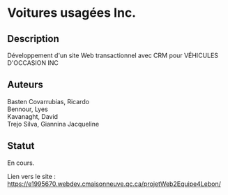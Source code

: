 # Voitures usagées Inc.

## Description

Développement d'un site Web transactionnel avec CRM pour VÉHICULES D'OCCASION INC

## Auteurs

Basten Covarrubias, Ricardo  
Bennour, Lyes  
Kavanaght, David  
Trejo Silva, Giannina Jacqueline

## Statut

En cours.

Lien vers le site : https://e1995670.webdev.cmaisonneuve.qc.ca/projetWeb2Equipe4Lebon/
